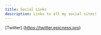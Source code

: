 ```yaml
---
title: Social Links
description: Links to all my social sites!
---
```


[Twitter] (https://twitter.epicness.pro)
